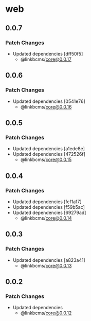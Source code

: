 # web

## 0.0.7

### Patch Changes

- Updated dependencies [dff50f5]
  - @linkbcms/core@0.0.17

## 0.0.6

### Patch Changes

- Updated dependencies [0541e76]
  - @linkbcms/core@0.0.16

## 0.0.5

### Patch Changes

- Updated dependencies [a1ede8e]
- Updated dependencies [472526f]
  - @linkbcms/core@0.0.15

## 0.0.4

### Patch Changes

- Updated dependencies [fcf1a17]
- Updated dependencies [f59b5ac]
- Updated dependencies [69279ad]
  - @linkbcms/core@0.0.14

## 0.0.3

### Patch Changes

- Updated dependencies [a823a41]
  - @linkbcms/core@0.0.13

## 0.0.2

### Patch Changes

- Updated dependencies
  - @linkbcms/core@0.0.12
